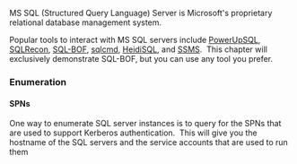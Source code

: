 
MS SQL (Structured Query Language) Server is Microsoft's proprietary relational database management system.

Popular tools to interact with MS SQL servers include [PowerUpSQL](https://github.com/NetSPI/PowerUpSQL), [SQLRecon](https://github.com/skahwah/SQLRecon), [SQL-BOF](https://github.com/Tw1sm/SQL-BOF), [sqlcmd](https://github.com/microsoft/go-sqlcmd), [HeidiSQL](https://www.heidisql.com/), and [SSMS](https://learn.microsoft.com/en-us/ssms/download-sql-server-management-studio-ssms).  This chapter will exclusively demonstrate SQL-BOF, but you can use any tool you prefer.

### Enumeration
#### SPNs

One way to enumerate SQL server instances is to query for the SPNs that are used to support Kerberos authentication.  This will give you the hostname of the SQL servers and the service accounts that are used to run them